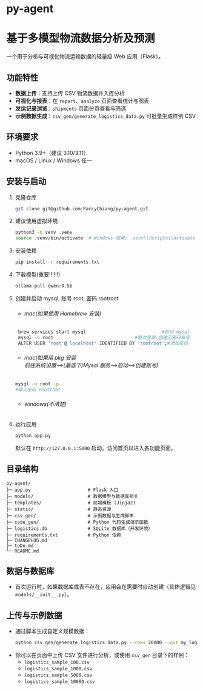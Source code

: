 # py-agent
# 基于多模型物流数据分析及预测

一个用于分析与可视化物流运输数据的轻量级 Web 应用（Flask）。

## 功能特性
- **数据上传**：支持上传 CSV 物流数据并入库分析
- **可视化与报表**：在 `report`、`analyze` 页面查看统计与图表
- **发运记录浏览**：`shipments` 页面分页查看与筛选
- **示例数据生成**：`csv_gen/generate_logistics_data.py` 可批量生成样例 CSV

## 环境要求
- Python 3.9+（建议 3.10/3.11）
- macOS / Linux / Windows 任一

## 安装与启动
1. 克隆仓库
   ```bash
   git clone git@github.com:ParcyChiang/py-agent.git
   ```
2. 建议使用虚拟环境
   ```bash
   python3 -m venv .venv
   source .venv/bin/activate  # Windows 使用: .venv\\Scripts\\activate
   ```
3. 安装依赖
   ```bash
   pip install -r requirements.txt
   ```
4.  下载模型(重要!!!!!!)
    ```bash
    ollama pull qwen:0.5b
    ```
5. 创建并启动 mysql, 账号 root, 密码 rootroot
   - ###### mac(如果使用 Homebrew 安装)
    ```bash
     brew services start mysql                            #启动 mysql
     mysql -u root                              #首次登录,创建无密码账号
     ALTER USER 'root'@'localhost' IDENTIFIED BY 'rootroot';#添加密码
    ```
   - ###### mac(如果用 pkg 安装<br>前往系统设置-->(最底下)Mysql 服务-->启动-->创建账号)
    ```bash
   mysql -u root -p
   #输入密码 rootroot
   ```
   - ###### windows(不清楚)
6. 运行应用
   ```bash
   python app.py
   ```
   默认在 `http://127.0.0.1:5000` 启动。访问首页以进入各功能页面。

## 目录结构
```text
py-agent/
├─ app.py                     # Flask 入口
├─ models/                    # 数据模型与数据库相关
├─ templates/                 # 前端模板 (Jinja2)
├─ static/                    # 静态资源
├─ csv_gen/                   # 示例数据与生成脚本
├─ code_gen/                  # Python 代码生成演示函数
├─ logistics.db               # SQLite 数据库（开发环境）
├─ requirements.txt           # Python 依赖
├─ CHANGELOG.md
├─ toDo.md
└─ README.md
```

## 数据与数据库
- 首次运行时，如果数据库或表不存在，应用会在需要时自动创建（具体逻辑见 `models/__init__.py`）。

## 上传与示例数据
- 通过脚本生成自定义规模数据：
  ```bash
  python csv_gen/generate_logistics_data.py --rows 20000 --out my_logistics.csv
  ```
- 你可以在页面中上传 CSV 文件进行分析，或使用 `csv_gen` 目录下的样例：
  - `logistics_sample_100.csv`
  - `logistics_sample_1000.csv`
  - `logistics_sample_5000.csv`
  - `logistics_sample_10000.csv`


